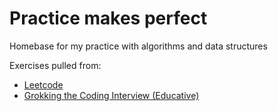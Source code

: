 # Practice makes perfect
Homebase for my practice with algorithms and data structures

Exercises pulled from:
* [Leetcode](https://leetcode.com/)
* [Grokking the Coding Interview (Educative)](https://www.educative.io/courses/grokking-the-coding-interview/xl0ElGxR6Bq)

